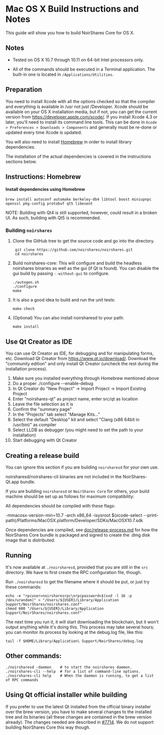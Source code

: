 Mac OS X Build Instructions and Notes
====================================
This guide will show you how to build NoirShares Core for OS X.

Notes
-----

* Tested on OS X 10.7 through 10.11 on 64-bit Intel processors only.

* All of the commands should be executed in a Terminal application. The
built-in one is located in `/Applications/Utilities`.

Preparation
-----------

You need to install Xcode with all the options checked so that the compiler
and everything is available in /usr not just /Developer. Xcode should be
available on your OS X installation media, but if not, you can get the
current version from https://developer.apple.com/xcode/. If you install
Xcode 4.3 or later, you'll need to install its command line tools. This can
be done in `Xcode > Preferences > Downloads > Components` and generally must
be re-done or updated every time Xcode is updated.

You will also need to install [Homebrew](http://brew.sh) in order to install library
dependencies.

The installation of the actual dependencies is covered in the instructions
sections below.

Instructions: Homebrew
----------------------

#### Install dependencies using Homebrew

    brew install autoconf automake berkeley-db4 libtool boost miniupnpc openssl pkg-config protobuf qt5 libevent

NOTE: Building with Qt4 is still supported, however, could result in a broken UI. As such, building with Qt5 is recommended.

### Building `noirshares`

1. Clone the GitHub tree to get the source code and go into the directory.

        git clone https://github.com/noirshares/noirshares.git
        cd noirshares

2.  Build noirshares-core:
    This will configure and build the headless noirshares binaries as well as the gui (if Qt is found).
    You can disable the gui build by passing `--without-gui` to configure.

        ./autogen.sh
        ./configure
        make

3.  It is also a good idea to build and run the unit tests:

        make check

4.  (Optional) You can also install noirsharesd to your path:

        make install

Use Qt Creator as IDE
------------------------
You can use Qt Creator as IDE, for debugging and for manipulating forms, etc.
Download Qt Creator from https://www.qt.io/download/. Download the "community edition" and only install Qt Creator (uncheck the rest during the installation process).

1. Make sure you installed everything through Homebrew mentioned above
2. Do a proper ./configure --enable-debug
3. In Qt Creator do "New Project" -> Import Project -> Import Existing Project
4. Enter "noirshares-qt" as project name, enter src/qt as location
5. Leave the file selection as it is
6. Confirm the "summary page"
7. In the "Projects" tab select "Manage Kits..."
8. Select the default "Desktop" kit and select "Clang (x86 64bit in /usr/bin)" as compiler
9. Select LLDB as debugger (you might need to set the path to your installation)
10. Start debugging with Qt Creator

Creating a release build
------------------------
You can ignore this section if you are building `noirsharesd` for your own use.

noirsharesd/noirshares-cli binaries are not included in the NoirShares-Qt.app bundle.

If you are building `noirsharesd` or `NoirShares Core` for others, your build machine should be set up
as follows for maximum compatibility:

All dependencies should be compiled with these flags:

 -mmacosx-version-min=10.7
 -arch x86_64
 -isysroot $(xcode-select --print-path)/Platforms/MacOSX.platform/Developer/SDKs/MacOSX10.7.sdk

Once dependencies are compiled, see [doc/release-process.md](release-process.md) for how the NoirShares Core
bundle is packaged and signed to create the .dmg disk image that is distributed.

Running
-------

It's now available at `./noirsharesd`, provided that you are still in the `src`
directory. We have to first create the RPC configuration file, though.

Run `./noirsharesd` to get the filename where it should be put, or just try these
commands:

    echo -e "rpcuser=noirsharesrpc\nrpcpassword=$(xxd -l 16 -p /dev/urandom)" > "/Users/${USER}/Library/Application Support/NoirShares/noirshares.conf"
    chmod 600 "/Users/${USER}/Library/Application Support/NoirShares/noirshares.conf"

The next time you run it, it will start downloading the blockchain, but it won't
output anything while it's doing this. This process may take several hours;
you can monitor its process by looking at the debug.log file, like this:

    tail -f $HOME/Library/Application\ Support/NoirShares/debug.log

Other commands:
-------

    ./noirsharesd -daemon    # to start the noirshares daemon.
    ./noirshares-cli --help  # for a list of command-line options.
    ./noirshares-cli help    # When the daemon is running, to get a list of RPC commands

Using Qt official installer while building
------------------------------------------

If you prefer to use the latest Qt installed from the official binary
installer over the brew version, you have to make several changes to
the installed tree and its binaries (all these changes are contained
in the brew version already). The changes needed are described in
[#7714](https://github.com/noirshares/noirshares/issues/7714). We do not
support building NoirShares Core this way though.
